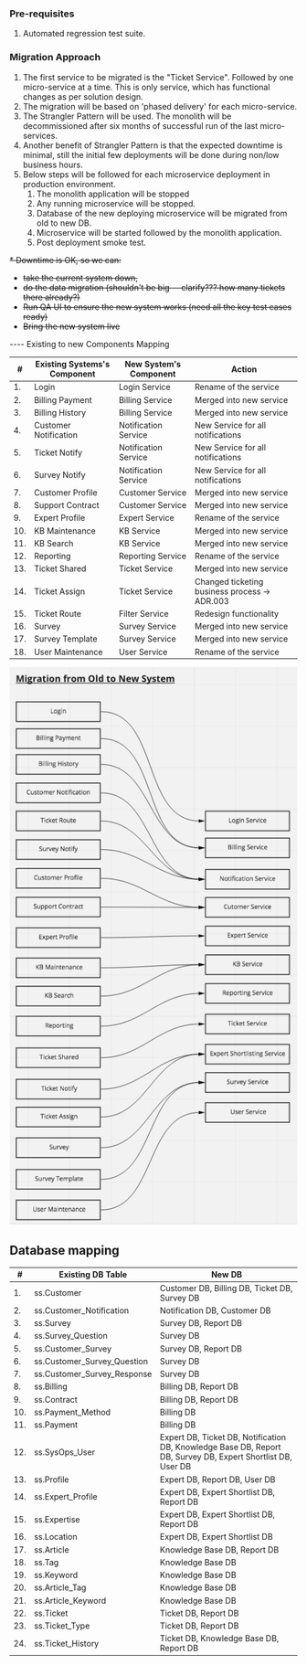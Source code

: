 ### Pre-requisites
1. Automated regression test suite.

### Migration Approach
1. The first service to be migrated is the "Ticket Service". Followed by one micro-service at a time.
This is only service, which has functional changes as per solution design.
1. The migration will be based on 'phased delivery' for each micro-service.
1. The Strangler Pattern will be used. The monolith will be decommissioned after six months of successful run of the last micro-services.
1. Another benefit of Strangler Pattern is that the expected downtime is minimal, still the initial few
deployments will be done during non/low business hours.
1. Below steps will be followed for each microservice deployment in production environment.   
   1. The monolith application will be stopped
   1. Any running microservice will be stopped.
   1. Database of the new deploying microservice will be migrated from old to new DB.
   1. Microservice will be started followed by the monolith application.
   1. Post deployment smoke test.


<s>* Downtime is OK, so we can:
  * take the current system down,
  * do the data migration (shouldn't be big -- clarify??? how many tickets there already?)
  * Run QA UI to ensure the new system works (need all the key test cases ready)
  * Bring the new system live
</s>
----
Existing to new Components Mapping

| # | Existing Systems's Component | New System's Component | Action |
|----|----|----|----|
|1.  | Login                 | Login Service         | Rename of the service                         |
|2.  | Billing Payment       | Billing Service       | Merged into new service                       |
|3.  | Billing History       | Billing Service       | Merged into new service                       |
|4.  | Customer Notification | Notification Service  | New Service for all notifications             |
|5.  | Ticket Notify         | Notification Service  | New Service for all notifications             |
|6.  | Survey Notify         | Notification Service  | New Service for all notifications             |
|7.  | Customer Profile      | Customer Service      | Merged into new service                       |
|8.  | Support Contract      | Customer Service      | Merged into new service                       |
|9.  | Expert Profile        | Expert Service        | Rename of the service                         |
|10. | KB Maintenance        | KB Service            | Merged into new service                       |
|11. | KB Search             | KB Service            | Merged into new service                       |
|12. | Reporting             | Reporting Service     | Rename of the service                         |
|13. | Ticket Shared         | Ticket Service        | Merged into new service                       |
|14. | Ticket Assign         | Ticket Service        | Changed ticketing business process -> ADR.003 |
|15. | Ticket Route          | Filter Service        | Redesign functionality                        |
|16. | Survey                | Survey Service        | Merged into new service                       |
|17. | Survey Template       | Survey Service        | Merged into new service                       |
|18. | User Maintenance      | User Service          | Rename of the service                         |

![Mapping of components](./img/ServiceMapping.png)

## Database mapping
| # | Existing DB Table | New DB |
|----|----|----|
|1.  | ss.Customer                   | Customer DB, Billing DB, Ticket DB, Survey DB |
|2.  | ss.Customer_Notification      | Notification DB, Customer DB  |
|3.  | ss.Survey                     | Survey DB, Report DB  |
|4.  | ss.Survey_Question            | Survey DB  |
|5.  | ss.Customer_Survey            | Survey DB, Report DB  |
|6.  | ss.Customer_Survey_Question   | Survey DB  |
|7.  | ss.Customer_Survey_Response   | Survey DB  |
|8.  | ss.Billing                    | Billing DB, Report DB |
|9.  | ss.Contract                   | Billing DB, Report DB |
|10. | ss.Payment_Method             | Billing DB |
|11. | ss.Payment                    | Billing DB |
|12. | ss.SysOps_User                | Expert DB, Ticket DB, Notification DB, Knowledge Base DB, Report DB, Survey DB, Expert Shortlist DB, User DB  |
|13. | ss.Profile                    | Expert DB, Report DB, User DB  |
|14. | ss.Expert_Profile             | Expert DB, Expert Shortlist DB, Report DB  |
|15. | ss.Expertise                  | Expert DB, Expert Shortlist DB, Report DB  |
|16. | ss.Location                   | Expert DB, Expert Shortlist DB  |
|17. | ss.Article                    | Knowledge Base DB, Report DB  |
|18. | ss.Tag                        | Knowledge Base DB  |
|19. | ss.Keyword                    | Knowledge Base DB  |
|20. | ss.Article_Tag                | Knowledge Base DB  |
|21. | ss.Article_Keyword            | Knowledge Base DB  |
|22. | ss.Ticket                     | Ticket DB, Report DB  |
|23. | ss.Ticket_Type                | Ticket DB, Report DB |
|24. | ss.Ticket_History             | Ticket DB, Knowledge Base DB, Report DB  |
